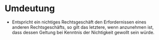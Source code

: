 # Umdeutung

- Entspricht ein nichtiges Rechtsgeschäft den Erfordernissen eines anderen Rechtsgeschäfts, so gilt das letztere, wenn anzunehmen ist, dass dessen Geltung bei Kenntnis der Nichtigkeit gewollt sein würde.

